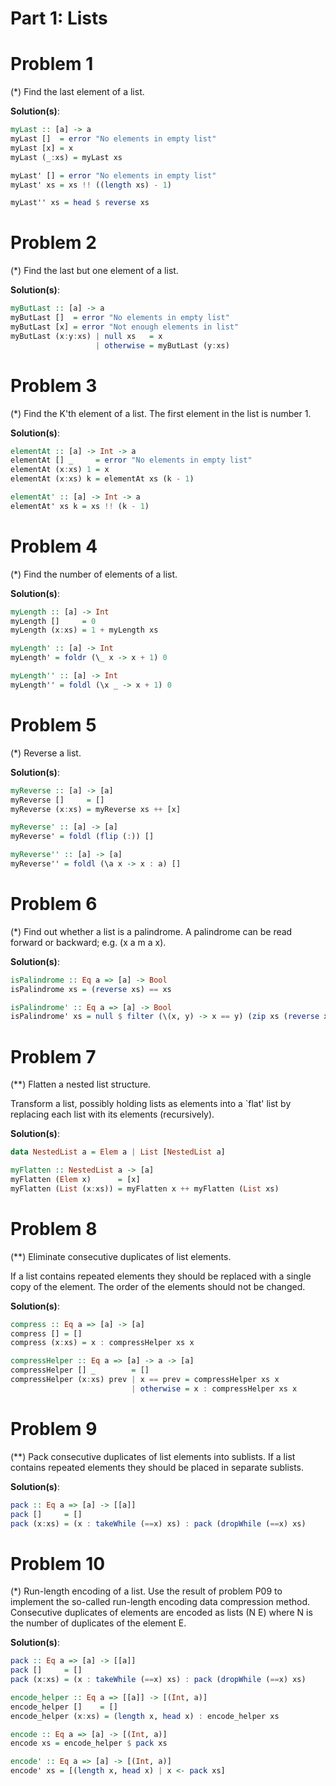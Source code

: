 # **Part 1: Lists**

# Problem 1

(*) Find the last element of a list.

**Solution(s)**:

```haskell
myLast :: [a] -> a
myLast []  = error "No elements in empty list"
myLast [x] = x
myLast (_:xs) = myLast xs 

myLast' [] = error "No elements in empty list"
myLast' xs = xs !! ((length xs) - 1)

myLast'' xs = head $ reverse xs
```

# Problem 2

(*) Find the last but one element of a list.

**Solution(s)**:

```haskell
myButLast :: [a] -> a
myButLast []  = error "No elements in empty list"
myButLast [x] = error "Not enough elements in list"
myButLast (x:y:xs) | null xs   = x
                   | otherwise = myButLast (y:xs)
```

# Problem 3

(*) Find the K'th element of a list. The first element in the list is number 1.

**Solution(s)**:

```haskell
elementAt :: [a] -> Int -> a
elementAt [] _     = error "No elements in empty list"
elementAt (x:xs) 1 = x
elementAt (x:xs) k = elementAt xs (k - 1) 

elementAt' :: [a] -> Int -> a
elementAt' xs k = xs !! (k - 1)
```

# Problem 4

(*) Find the number of elements of a list.

**Solution(s)**:

```haskell
myLength :: [a] -> Int
myLength []     = 0
myLength (x:xs) = 1 + myLength xs

myLength' :: [a] -> Int
myLength' = foldr (\_ x -> x + 1) 0

myLength'' :: [a] -> Int
myLength'' = foldl (\x _ -> x + 1) 0
```

# Problem 5

(*) Reverse a list.

**Solution(s)**:

```haskell
myReverse :: [a] -> [a]
myReverse []     = []
myReverse (x:xs) = myReverse xs ++ [x]

myReverse' :: [a] -> [a]
myReverse' = foldl (flip (:)) []

myReverse'' :: [a] -> [a]
myReverse'' = foldl (\a x -> x : a) []
```

# Problem 6

(*) Find out whether a list is a palindrome. A palindrome can be read forward or backward; e.g. (x a m a x).

**Solution(s)**:

```haskell
isPalindrome :: Eq a => [a] -> Bool
isPalindrome xs = (reverse xs) == xs

isPalindrome' :: Eq a => [a] -> Bool
isPalindrome' xs = null $ filter (\(x, y) -> x == y) (zip xs (reverse xs))
```

# Problem 7

(**) Flatten a nested list structure.

Transform a list, possibly holding lists as elements into a `flat' list by replacing each list with its elements (recursively).

**Solution(s)**:

```haskell
data NestedList a = Elem a | List [NestedList a]

myFlatten :: NestedList a -> [a]
myFlatten (Elem x)      = [x]
myFlatten (List (x:xs)) = myFlatten x ++ myFlatten (List xs)
```

# Problem 8

(**) Eliminate consecutive duplicates of list elements.

If a list contains repeated elements they should be replaced with a single copy of the element. The order of the elements should not be changed.

**Solution(s)**:

```haskell
compress :: Eq a => [a] -> [a]
compress [] = []
compress (x:xs) = x : compressHelper xs x

compressHelper :: Eq a => [a] -> a -> [a]
compressHelper [] _        = []
compressHelper (x:xs) prev | x == prev = compressHelper xs x
                           | otherwise = x : compressHelper xs x
```

# Problem 9

(**) Pack consecutive duplicates of list elements into sublists. If a list contains repeated elements they should be placed in separate sublists.

**Solution(s)**:

```haskell
pack :: Eq a => [a] -> [[a]]
pack []     = []
pack (x:xs) = (x : takeWhile (==x) xs) : pack (dropWhile (==x) xs)
```

# Problem 10

(*) Run-length encoding of a list. Use the result of problem P09 to implement the so-called run-length encoding data compression method. Consecutive duplicates of elements are encoded as lists (N E) where N is the number of duplicates of the element E.

**Solution(s)**:

```haskell
pack :: Eq a => [a] -> [[a]]
pack []     = []
pack (x:xs) = (x : takeWhile (==x) xs) : pack (dropWhile (==x) xs)

encode_helper :: Eq a => [[a]] -> [(Int, a)]
encode_helper []    = []
encode_helper (x:xs) = (length x, head x) : encode_helper xs

encode :: Eq a => [a] -> [(Int, a)]
encode xs = encode_helper $ pack xs

encode' :: Eq a => [a] -> [(Int, a)]
encode' xs = [(length x, head x) | x <- pack xs]
```